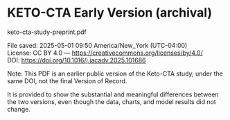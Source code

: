 # KETO-CTA Early Version (archival)

keto-cta-study-preprint.pdf

File saved: 2025-05-01 09:50 America/New_York (UTC-04:00)  
License: CC BY 4.0 — https://creativecommons.org/licenses/by/4.0/  
DOI: https://doi.org/10.1016/j.jacadv.2025.101686

Note: This PDF is an earlier public version of the Keto-CTA study, under the same DOI, not the final Version of Record.

It is provided to show the substantial and meaningful differences between the two versions, even though the data, charts, and model results did not change. 